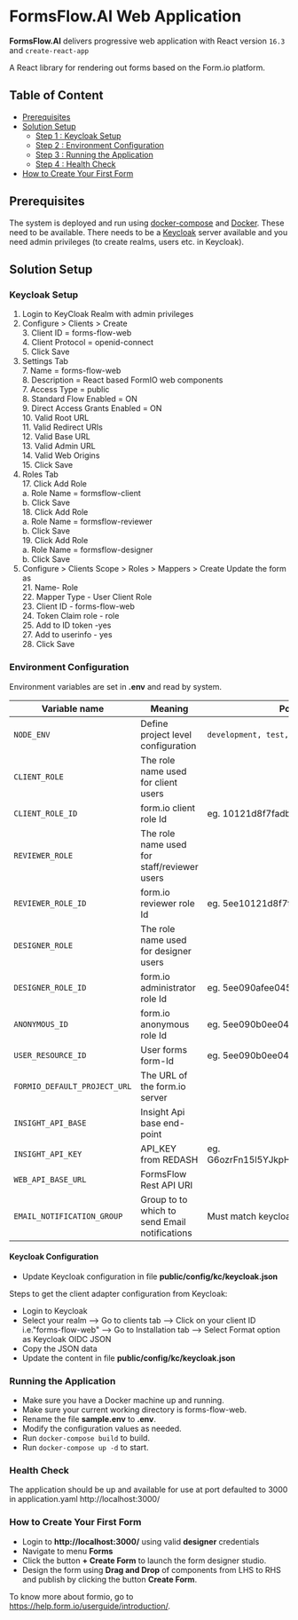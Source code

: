 # FormsFlow.AI Web Application

**FormsFlow.AI** delivers progressive web application with React version `16.3` and `create-react-app`

A React library for rendering out forms based on the Form.io platform.

## Table of Content
* [Prerequisites](#prerequisites)
* [Solution Setup](#solution-setup)
  * [Step 1 : Keycloak Setup](#keycloak-setup)
  * [Step 2 : Environment Configuration](#environment-configuration)
  * [Step 3 : Running the Application](#running-the-application)
  * [Step 4 : Health Check](#health-check)
* [How to Create Your First Form](#how-to-create-your-first-form)

## Prerequisites

The system is deployed and run using [docker-compose](https://docker.com) and [Docker](https://docker.com). These need to be available.
There needs to be a [Keycloak](https://www.keycloak.org/) server available and you need admin privileges (to create realms, users etc. in Keycloak).

## Solution Setup

### Keycloak Setup

1. Login to KeyCloak Realm with admin privileges  
2. Configure > Clients > Create  
	3. Client ID = forms-flow-web  
	4. Client Protocol = openid-connect  
	5. Click Save  
6. Settings Tab  
	7. Name = forms-flow-web  
	8. Description = React based FormIO web components  
	7. Access Type = public  
	8. Standard Flow Enabled = ON  
	9. Direct Access Grants Enabled = ON  
	10. Valid Root URL  
	11. Valid Redirect URIs  
	12. Valid Base URL  
	13. Valid Admin URL  
	14. Valid Web Origins  
	15. Click Save  
16. Roles Tab  
	17. Click Add Role  
		a. Role Name = formsflow-client  
		b. Click Save  
	18. Click Add Role  
		a. Role Name = formsflow-reviewer  
		b. Click Save  
	19. Click Add Role  
		a. Role Name = formsflow-designer  
		b. Click Save  
20. Configure > Clients Scope > Roles > Mappers > Create Update the form as  
    21. Name- Role  
    22. Mapper Type - User Client Role  
    23. Client ID - forms-flow-web  
    24. Token Claim role - role  
    25. Add to ID token -yes  
    27. Add to userinfo - yes  
    28. Click Save  


### Environment Configuration

Environment variables are set in **.env** and read by system.

 Variable name | Meaning | Possible values | Default value |
 --- | --- | --- | ---
 `NODE_ENV`| Define project level configuration | `development, test, production` | `development`
 `CLIENT_ROLE`|	The role name used for client users|| formsflow-client
 `CLIENT_ROLE_ID`|form.io client role Id|eg. 10121d8f7fadb18402a4c|must get the value from form.io resource **/roles**
 `REVIEWER_ROLE`|The role name used for staff/reviewer users||`formsflow-reviewer`
 `REVIEWER_ROLE_ID`|form.io reviewer role Id|eg. 5ee10121d8f7fa03b3402a4d|must get the value from form.io resource **/roles**
 `DESIGNER_ROLE`|The role name used for designer users||`formsflow-designer`
 `DESIGNER_ROLE_ID`|form.io administrator role Id|eg. 5ee090afee045f1597609cae|must get the value from form.io resource **/roles**
 `ANONYMOUS_ID`|form.io anonymous role Id|eg. 5ee090b0ee045f28ad609cb0|must get the value from form.io resource **/roles**
 `USER_RESOURCE_ID`|User forms form-Id|eg. 5ee090b0ee045f51c5609cb1|must get the value from form.io resource **/user**
 `FORMIO_DEFAULT_PROJECT_URL`|The URL of the form.io server||`http://localhost:3001`
 `INSIGHT_API_BASE`|Insight Api base end-point||`http://localhost:7000`
 `INSIGHT_API_KEY`|API_KEY from REDASH|eg. G6ozrFn15l5YJkpHcMZaKOlAhYZxFPhJl5Xr7vQw| must be set to your ReDash API key
 `WEB_API_BASE_URL`|FormsFlow Rest API URI||`http://localhost:5000/api`
 `EMAIL_NOTIFICATION_GROUP`|Group to to which to send Email notifications|Must match keycloak group|`formsflow-reviewer`

#### Keycloak Configuration

- Update Keycloak configuration in file **public/config/kc/keycloak.json**

Steps to get the client adapter configuration from Keycloak:
  - Login to Keycloak
  - Select your realm --> Go to clients tab --> Click on your client ID i.e."forms-flow-web" --> Go to Installation tab --> Select Format option as Keycloak OIDC JSON
  - Copy the JSON data
  - Update the content in file **public/config/kc/keycloak.json**

### Running the Application

   * Make sure you have a Docker machine up and running.
   * Make sure your current working directory is forms-flow-web.
   * Rename the file **sample.env** to **.env**.
   * Modify the configuration values as needed.
   * Run `docker-compose build` to build.
   * Run `docker-compose up -d` to start.

### Health Check

   The application should be up and available for use at port defaulted to 3000 in application.yaml http://localhost:3000/

### How to Create Your First Form
  * Login to **http://localhost:3000/** using valid **designer** credentials
  * Navigate to menu **Forms**
  * Click the button **+ Create Form** to launch the form designer studio.
  * Design the form using **Drag and Drop** of components from LHS to RHS and publish by clicking the button **Create Form**.

To know more about formio, go to https://help.form.io/userguide/introduction/.

